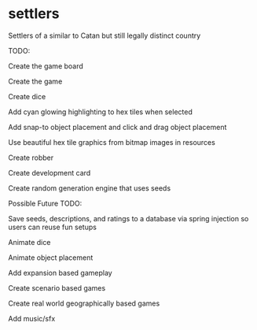 # settlers
Settlers of a similar to Catan but still legally distinct country

TODO:


Create the game board

Create the game

Create dice

Add cyan glowing highlighting to hex tiles when selected

Add snap-to object placement and click and drag object placement

Use beautiful hex tile graphics from bitmap images in resources

Create robber

Create development card

Create random generation engine that uses seeds


Possible Future TODO:


Save seeds, descriptions, and ratings to a database via spring injection so users can reuse fun setups

Animate dice

Animate object placement

Add expansion based gameplay

Create scenario based games

Create real world geographically based games

Add music/sfx
